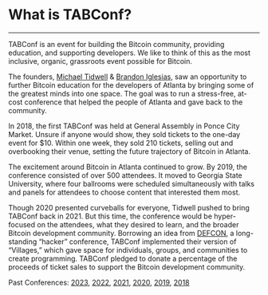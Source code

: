 # What is TABConf?

***

TABConf is an event for building the Bitcoin community, providing education, and supporting developers. We like to think of this as the most inclusive, organic, grassroots event possible for Bitcoin.

The founders, [Michael Tidwell](https://twitter.com/miketwenty1) & [Brandon Iglesias](https://twitter.com/corptostartups), saw an opportunity to further Bitcoin education for the developers of Atlanta by bringing some of the greatest minds into one space. The goal was to run a stress-free, at-cost conference that helped the people of Atlanta and gave back to the community.

In 2018, the first TABConf was held at General Assembly in Ponce City Market. Unsure if anyone would show, they sold tickets to the one-day event for $10. Within one week, they sold 210 tickets, selling out and overbooking their venue, setting the future trajectory of Bitcoin in Atlanta.

The excitement around Bitcoin in Atlanta continued to grow. By 2019, the conference consisted of over 500 attendees. It moved to Georgia State University, where four ballrooms were scheduled simultaneously with talks and panels for attendees to choose content that interested them most.

Though 2020 presented curveballs for everyone, Tidwell pushed to bring TABConf back in 2021. But this time, the conference would be hyper-focused on the attendees, what they desired to learn, and the broader Bitcoin development community. Borrowing an idea from [DEFCON](https://defcon.org/), a long-standing “hacker” conference, TABConf implemented their version of “Villages,” which gave space for individuals, groups, and communities to create programming. TABConf pledged to donate a percentage of the proceeds of ticket sales to support the Bitcoin development community.


Past Conferences: [2023](https://2022.tabconf.com/), [2022](https://2022.tabconf.com/), [2021](https://2021.tabconf.com/), [2020](https://2020.tabconf.com/), [2019](https://2019.tabconf.com/), [2018](https://2018.tabconf.com/)
